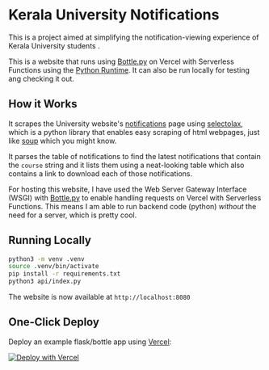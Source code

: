 # Kerala University Notifications

This is a project aimed at simplifying the notification-viewing experience of Kerala University students .

This is a website that runs using [Bottle.py](https://github.com/bottlepy/bottle) on Vercel with Serverless Functions using the [Python Runtime](https://vercel.com/docs/concepts/functions/serverless-functions/runtimes/python). It can also be run locally for testing ang checking it out.

## How it Works

It scrapes the University website's [notifications](https://exams.keralauniversity.ac.in/Login/check1) page using [selectolax](https://github.com/rushter/selectolax), which is a python library that enables easy scraping of html webpages, just like [soup](https://pypi.org/project/beautifulsoup4/) which you might know.

It parses the table of notifications to find the latest notifications that contain the `course` string and it lists them using a neat-looking table which also contains a link to download each of those notifications.

For hosting this website, I have used the Web Server Gateway Interface (WSGI) with [Bottle.py](https://github.com/bottlepy/bottle) to enable handling requests on Vercel with Serverless Functions. This means I am able to run backend code (python) *without* the need for a server, which is pretty cool.

## Running Locally
```bash
python3 -m venv .venv
source .venv/bin/activate
pip install -r requirements.txt
python3 api/index.py
```

The website is now available at `http://localhost:8080`

## One-Click Deploy

Deploy an example flask/bottle app using [Vercel](https://vercel.com?utm_source=github&utm_medium=readme&utm_campaign=vercel-examples):

[![Deploy with Vercel](https://vercel.com/button)](https://vercel.com/new/clone?repository-url=https%3A%2F%2Fgithub.com%2Fvercel%2Fexamples%2Ftree%2Fmain%2Fpython%2Fflask3&demo-title=Flask%203%20%2B%20Vercel&demo-description=Use%20Flask%203%20on%20Vercel%20with%20Serverless%20Functions%20using%20the%20Python%20Runtime.&demo-url=https%3A%2F%2Fflask3-python-template.vercel.app%2F&demo-image=https://assets.vercel.com/image/upload/v1669994156/random/flask.png)
